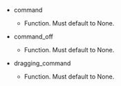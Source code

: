 - command
    - Function. Must default to None.
    
- command_off
    - Function. Must default to None.

- dragging_command
	- Function. Must default to None.